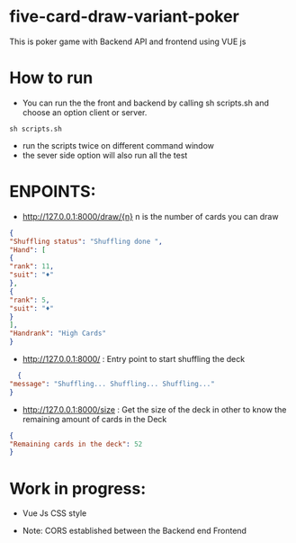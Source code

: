 # five-card-draw-variant-poker
This is poker game with Backend API and frontend using VUE js


# How to run

- You can run the the front and backend by calling sh scripts.sh and choose an option client or server.

`sh scripts.sh`

+ run the scripts twice on different command window 
+ the sever side option will also run all the test


# ENPOINTS: 

- http://127.0.0.1:8000/draw/{n} n is the number of cards you can draw
```json
{
"Shuffling status": "Shuffling done ",
"Hand": [
{
"rank": 11,
"suit": "♦"
},
{
"rank": 5,
"suit": "♦"
}
],
"Handrank": "High Cards"
}
```
- http://127.0.0.1:8000/ : Entry point to start shuffling the deck
```json
  {
"message": "Shuffling... Shuffling... Shuffling..."
}

```
- http://127.0.0.1:8000/size : Get the size of the deck in other to know the remaining amount of cards in the Deck

```json
{
"Remaining cards in the deck": 52
}
```

# Work in progress:

  - Vue Js CSS style

  - Note: CORS established between the Backend end Frontend
